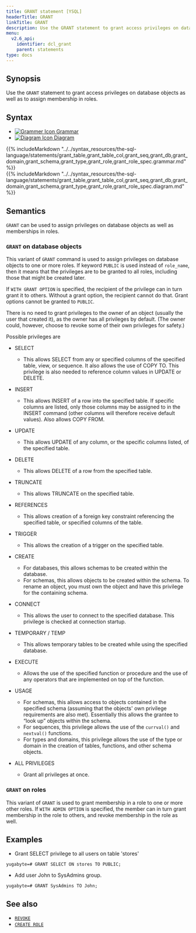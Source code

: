 ```yaml
---
title: GRANT statement [YSQL]
headerTitle: GRANT
linkTitle: GRANT
description: Use the GRANT statement to grant access privileges on database objects as well as to assign membership in roles.
menu:
  v2.6_api:
    identifier: dcl_grant
    parent: statements
type: docs
---
```


## Synopsis

Use the `GRANT` statement to grant access privileges on database objects as well as to assign membership in roles.

## Syntax

<ul class="nav nav-tabs nav-tabs-yb">
  <li >
    <a href="#grammar" class="nav-link active" id="grammar-tab" data-toggle="tab" role="tab" aria-controls="grammar" aria-selected="true">
      <img src="/icons/file-lines.svg" alt="Grammer Icon">
      Grammar
    </a>
  </li>
  <li>
    <a href="#diagram" class="nav-link" id="diagram-tab" data-toggle="tab" role="tab" aria-controls="diagram" aria-selected="false">
      <img src="/icons/diagram.svg" alt="Diagram Icon">
      Diagram
    </a>
  </li>
</ul>

<div class="tab-content">
  <div id="grammar" class="tab-pane fade show active" role="tabpanel" aria-labelledby="grammar-tab">
  {{% includeMarkdown "../../syntax_resources/the-sql-language/statements/grant_table,grant_table_col,grant_seq,grant_db,grant_domain,grant_schema,grant_type,grant_role,grant_role_spec.grammar.md" %}}
  </div>
  <div id="diagram" class="tab-pane fade" role="tabpanel" aria-labelledby="diagram-tab">
  {{% includeMarkdown "../../syntax_resources/the-sql-language/statements/grant_table,grant_table_col,grant_seq,grant_db,grant_domain,grant_schema,grant_type,grant_role,grant_role_spec.diagram.md" %}}
  </div>
</div>

## Semantics

`GRANT` can be used to assign privileges on database objects as well as memberships in roles.

### `GRANT` on database objects

This variant of `GRANT` command is used to assign privileges on database objects to one or more roles.
If keyword `PUBLIC` is used instead of `role_name`, then it means that the privileges are to be granted to all roles, including those that might be created later.

If `WITH GRANT OPTION` is specified, the recipient of the privilege can in turn grant it to others. Without a grant option, the recipient cannot do that. Grant options cannot be granted to `PUBLIC`.

There is no need to grant privileges to the owner of an object (usually the user that created it), as the owner has all privileges by default. (The owner could, however, choose to revoke some of their own privileges for safety.)

Possible privileges are

- SELECT

  - This allows SELECT from any or specified columns of the specified table, view, or sequence. It also allows the use of COPY TO. This privilege is also needed to reference column values in UPDATE or DELETE.

- INSERT

  - This allows INSERT of a row into the specified table. If specific columns are listed, only those columns may be assigned to in the INSERT command (other columns will therefore receive default values). Also allows COPY FROM.

- UPDATE

  - This allows UPDATE of any column, or the specific columns listed, of the specified table.

- DELETE
  - This allows DELETE of a row from the specified table.

- TRUNCATE

  - This allows TRUNCATE on the specified table.

- REFERENCES

  - This allows creation of a foreign key constraint referencing the specified table, or specified columns of the table.

- TRIGGER

  - This allows the creation of a trigger on the specified table.

- CREATE

  - For databases, this allows schemas to be created within the database.
  - For schemas, this allows objects to be created within the schema. To rename an object, you must own the object and have this privilege for the containing schema.

- CONNECT

  - This allows the user to connect to the specified database. This privilege is checked at connection startup.

- TEMPORARY / TEMP

  - This allows temporary tables to be created while using the specified database.

- EXECUTE

  - Allows the use of the specified function or procedure and the use of any operators that are implemented on top of the function.

- USAGE

  - For schemas, this allows access to objects contained in the specified schema (assuming that the objects' own privilege requirements are also met). Essentially this allows the grantee to “look up” objects within the schema.
  - For sequences, this privilege allows the use of the `currval()` and `nextval()` functions.
  - For types and domains, this privilege allows the use of the type or domain in the creation of tables, functions, and other schema objects.

- ALL PRIVILEGES

  - Grant all privileges at once.

### `GRANT` on roles

This variant of `GRANT` is used to grant membership in a role to one or more other roles.
If `WITH ADMIN OPTION` is specified, the member can in turn grant membership in the role to others, and revoke membership in the role as well.

## Examples

- Grant SELECT privilege to all users on table 'stores'

```plpgsql
yugabyte=# GRANT SELECT ON stores TO PUBLIC;
```

- Add user John to SysAdmins group.

```plpgsql
yugabyte=# GRANT SysAdmins TO John;
```

## See also

- [`REVOKE`](../dcl_revoke)
- [`CREATE ROLE`](../dcl_create_role)
